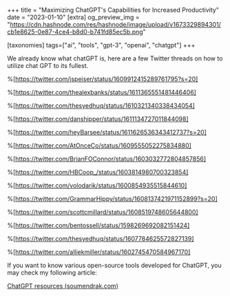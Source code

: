 +++
title = "Maximizing ChatGPT's Capabilities for Increased Productivity"
date = "2023-01-10"
[extra]
og_preview_img = "https://cdn.hashnode.com/res/hashnode/image/upload/v1673329894301/cb1e8625-0e87-4ce4-b8d0-b741fd85ec5b.png"

[taxonomies]
tags=["ai", "tools", "gpt-3", "openai", "chatgpt"]
+++

We already know what chatGPT is, here are a few Twitter threads on how to utilize chat GPT to its fullest.

%[https://twitter.com/jspeiser/status/1609912415289761795?s=20]

%[https://twitter.com/thealexbanks/status/1611365551481446406]

%[https://twitter.com/thesyedhuq/status/1610321340338434054]

%[https://twitter.com/danshipper/status/1611134727011844098]

%[https://twitter.com/heyBarsee/status/1611626536343412737?s=20]

%[https://twitter.com/AtOnceCo/status/1609555052275834880]

%[https://twitter.com/BrianFOConnor/status/1603032772804857856]

%[https://twitter.com/HBCoop_/status/1603814980700323854]

%[https://twitter.com/volodarik/status/1600854935515844610]

%[https://twitter.com/GrammarHippy/status/1608137421971152899?s=20]

%[https://twitter.com/scottcmillard/status/1608519748605644800]

%[https://twitter.com/bentossell/status/1598269692082151424]

%[https://twitter.com/thesyedhuq/status/1607784625572827139]

%[https://twitter.com/alliekmiller/status/1602745470584967170]

If you want to know various open-source tools developed for ChatGPT, you may check my following article:

[ChatGPT resources (](https://blog.soumendrak.com/chatgpt-resources)[soumendrak.com](https://soumendrak.com)[)](https://blog.soumendrak.com/chatgpt-resources)
